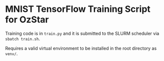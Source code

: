 # MNIST TensorFlow Training Script for OzStar

Training code is in `train.py` and it is submitted to the SLURM scheduler via `sbatch train.sh`.

Requires a valid virtual environment to be installed in the root directory as `venv/`.

<!-- 
#SBATCH --mail-type=begin        # send email when job begins
#SBATCH --mail-type=end          # send email when job ends
#SBATCH --mail-user=daniel.tang@uwa.edu.au 
-->